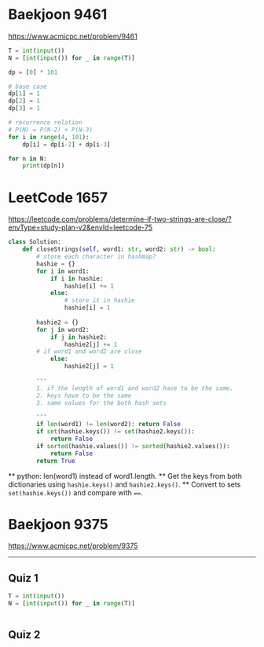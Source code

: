 # Baekjoon 9461

https://www.acmicpc.net/problem/9461

```python 
T = int(input())
N = [int(input()) for _ in range(T)]

dp = [0] * 101 

# base case 
dp[1] = 1 
dp[2] = 1 
dp[3] = 1 

# recurrence relation
# P(N) = P(N-2) + P(N-3)
for i in range(4, 101):
    dp[i] = dp[i-2] + dp[i-3]

for n in N: 
    print(dp[n])
```


# LeetCode 1657

https://leetcode.com/problems/determine-if-two-strings-are-close/?envType=study-plan-v2&envId=leetcode-75

```python 
class Solution:
    def closeStrings(self, word1: str, word2: str) -> bool:
        # store each character in hashmap?
        hashie = {}
        for i in word1: 
            if i in hashie:
                hashie[i] += 1 
            else: 
                # store it in hashie 
                hashie[i] = 1
        
        hashie2 = {}
        for j in word2: 
            if j in hashie2: 
                hashie2[j] += 1 
        # if word1 and word2 are close
            else:
                hashie2[j] = 1 
        
        """
        1. if the length of word1 and word2 have to be the same.
        2. keys have to be the same
        3. same values for the both hash sets 

        """
        if len(word1) != len(word2): return False 
        if set(hashie.keys()) != set(hashie2.keys()):
            return False 
        if sorted(hashie.values()) != sorted(hashie2.values()):
            return False 
        return True 
```

** python: len(word1) instead of word1.length. 
** Get the keys from both dictionaries using `hashie.keys()` and `hashie2.keys()`. 
** Convert to sets `set(hashie.keys())` and compare with `==`. 

# Baekjoon 9375 

https://www.acmicpc.net/problem/9375


-------
## Quiz 1

```python 
T = int(input())
N = [int(input()) for _ in range(T)]



```


## Quiz 2 

```python 


```
